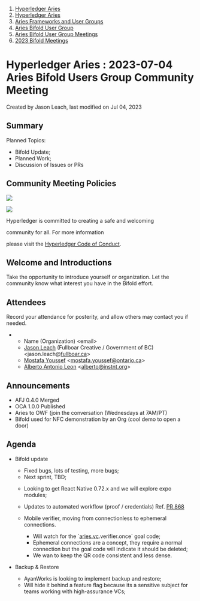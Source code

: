 1. [Hyperledger Aries](index.html)
2. [Hyperledger Aries](Hyperledger-Aries_18481154.html)
3. [Aries Frameworks and User Groups](Aries-Frameworks-and-User-Groups_18481290.html)
4. [Aries Bifold User Group](Aries-Bifold-User-Group_18490719.html)
5. [Aries Bifold User Group Meetings](Aries-Bifold-User-Group-Meetings_18490725.html)
6. [2023 Bifold Meetings](2023-Bifold-Meetings_18517232.html)

# Hyperledger Aries : 2023-07-04 Aries Bifold Users Group Community Meeting

Created by Jason Leach, last modified on Jul 04, 2023

## Summary

Planned Topics:

- Bifold Update;
- Planned Work;
- Discussion of Issues or PRs

## Community Meeting Policies

![](https://wiki.hyperledger.org/download/attachments/29034696/Antitrustnotice.png?version=1&modificationDate=1581695654000&api=v2)

![](https://wiki.hyperledger.org/download/attachments/2392771/welcome.png?version=2&modificationDate=1572450107000&api=v2)

Hyperledger is committed to creating a safe and welcoming

community for all. For more information

please visit the [Hyperledger Code of Conduct](https://lf-hyperledger.atlassian.net/wiki/display/HYP/Hyperledger+Code+of+Conduct).

## Welcome and Introductions

Take the opportunity to introduce yourself or organization. Let the community know what interest you have in the Bifold effort.

## Attendees

Record your attendance for posterity, and allow others may contact you if needed.

- - Name (Organization) &lt;email&gt;
  - [Jason Leach](https://lf-hyperledger.atlassian.net/wiki/people/557058:f6688130-fee2-4c0a-a611-b8623f0d7f57?ref=confluence) (Fullboar Creative / Government of BC) &lt;jason.leach@[fullboar.ca](http://fullboar.ca)&gt;
  - [Mostafa Youssef](https://lf-hyperledger.atlassian.net/wiki/people/5c6dd5f88a38a065324b668a?ref=confluence) &lt;mostafa.youssef@ontario.ca&gt;
  - [Alberto Antonio Leon](https://lf-hyperledger.atlassian.net/wiki/people/6308ef06f63ba4d04a134cf5?ref=confluence) &lt;alberto@instnt.org&gt;

## Announcements

- AFJ 0.4.0 Merged
- OCA 1.0.0 Published
- Aries to OWF (join the conversation (Wednesdays at 7AM/PT)
- Bifold used for NFC demonstration by an Org (cool demo to open a door)

## Agenda

- Bifold update
  
  - Fixed bugs, lots of testing, more bugs;
  - Next sprint, TBD;
  
  <!--THE END-->
  
  - Looking to get React Native 0.72.x and we will explore expo modules;
  - Updates to automated workflow (proof / credentials) Ref. [PR 868](https://github.com/hyperledger/aries-mobile-agent-react-native/pull/868)
  - Mobile verifier, moving from connectionless to ephemeral connections.
    
    - Will watch for the \`[aries.vc](http://aries.vc).verifier.once\` goal code;
    - Ephemeral connections are a concept, they require a normal connection but the goal code will indicate it should be deleted;
    - We wan to keep the QR code consistent and less dense.
- Backup &amp; Restore 
  
  - AyanWorks is looking to implement backup and restore;
  - Will hide it behind a feature flag because its a sensitive subject for teams working with high-assurance VCs;
